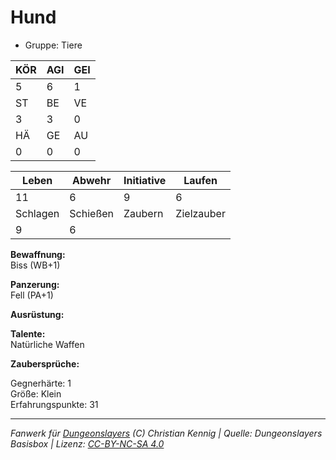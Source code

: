 # Hund  
- Gruppe: Tiere  

| KÖR | AGI | GEI |  
| --- | --- | --- |  
| 5   | 6   | 1   |
| ST  | BE  | VE  |  
| 3   | 3   | 0   |
| HÄ  | GE  | AU  |  
| 0   | 0   | 0   |


| Leben    | Abwehr   | Initiative | Laufen     |
| -------- | -------- | ---------- | ---------- |
| 11       | 6        | 9          | 6          |
| Schlagen | Schießen | Zaubern    | Zielzauber |
| 9        | 6        |            |            |

**Bewaffnung:**  
Biss (WB+1)

**Panzerung:**  
Fell (PA+1)

**Ausrüstung:**  


**Talente:**  
Natürliche Waffen

**Zaubersprüche:**  


Gegnerhärte: 1  
Größe: Klein  
Erfahrungspunkte: 31  



___
*Fanwerk für [Dungeonslayers](https://www.dungeonslayers.net/) (C) Christian Kennig | Quelle: Dungeonslayers Basisbox | Lizenz: [CC-BY-NC-SA 4.0](https://creativecommons.org/licenses/by-nc-sa/4.0/deed.de)*